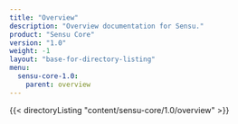 ```yaml
---
title: "Overview"
description: "Overview documentation for Sensu."
product: "Sensu Core"
version: "1.0"
weight: -1
layout: "base-for-directory-listing"
menu:
  sensu-core-1.0:
    parent: overview
---
```


{{< directoryListing "content/sensu-core/1.0/overview" >}}
